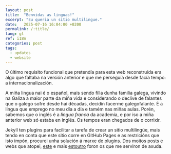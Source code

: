 ```yaml
---
layout: post
title:  "Benvidas as linguas!"
excerpt: "Eu queria un sitio multilingue."
date:   2025-07-16 16:04:00 +0200
permalink: /:title/
lang: gl
ref: i18n
categories: post
tags:
  - updates
  - website
---
```

O último requisito funcional que pretendía para esta web reconstruída era algo que faltaba na versión anterior e que me perseguía desde facía tempo: a internacionalización.

A miña lingua nai é o español, mais sendo filla dunha familia galega, vivindo na Galiza a maior parte da miña vida e considerando o declive de falantes que o galego sofre desde hai décadas, decidín facerme galegofalante. É a lingua que emprego no meu día a día e tamém nas miñas aulas. Porén, sabemos que o inglés é a _lingua franca_ da academia, e por iso a miña anterior web só estaba en inglés. Os tempos eran chegados de o corrixir.

Jekyll ten plugins para facilitar a tarefa de crear un sitio multilingüe, mais tendo en conta que este sitio corre en GitHub Pages e as restricións que isto impón, procurei unha solución á marxe de plugins. Dos moitos posts e webs que atopei, [este][jpallares] e mais [estoutro][slee333] foron os que me serviron de axuda.

[jpallares]: https://juan.pallares.me/configure-jekyll-multi-language-without-plugin/
[slee333]: https://slee333.github.io/en/learning/jekyll-multilang-without-plugin/
